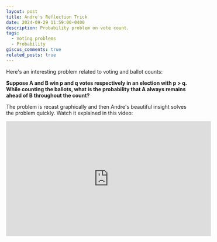 ```yaml
---
layout: post
title: Andre's Reflection Trick
date: 2024-09-29 11:59:00-0400
description: Probability problem on vote count.
tags:
  - Voting problems
  - Probability
giscus_comments: true
related_posts: true
---
```


Here's an interesting problem related to voting and ballot counts:

**Suppose A and B win p and q votes respectively in an election with p > q. While counting the ballots, what is the probability that A always remains ahead of B throughout the count?**

The problem is recast graphically and then Andre's beautiful insight solves the problem quickly. Watch it explained in this video:

<iframe width="560" height="315" src="https://www.youtube.com/embed/ebKPaj9Pj6s?si=2NHw--F9A2G60vwM" title="YouTube video player" frameborder="0" allow="accelerometer; autoplay; clipboard-write; encrypted-media; gyroscope; picture-in-picture; web-share" referrerpolicy="strict-origin-when-cross-origin" allowfullscreen></iframe>
